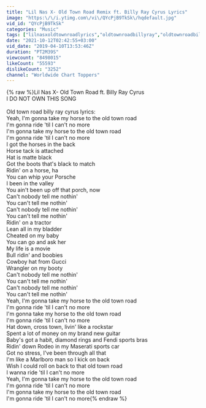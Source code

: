 ```yaml
---
title: "Lil Nas X- Old Town Road Remix ft. Billy Ray Cyrus Lyrics"
image: "https:\/\/i.ytimg.com\/vi\/QYcPjB9TkSk\/hqdefault.jpg"
vid_id: "QYcPjB9TkSk"
categories: "Music"
tags: ["lilnasxoldtownroadlyrics","oldtownroadbillyray","oldtownroadbillyraycyrus"]
date: "2021-10-12T02:42:55+03:00"
vid_date: "2019-04-10T13:53:46Z"
duration: "PT2M39S"
viewcount: "8498015"
likeCount: "55593"
dislikeCount: "3252"
channel: "Worldwide Chart Toppers"
---
```

{% raw %}Lil Nas X- Old Town Road ft. Billy Ray Cyrus<br />I DO NOT OWN THIS SONG<br /><br />Old town road billy ray cyrus lyrics:<br />Yeah, I'm gonna take my horse to the old town road<br />I'm gonna ride 'til I can't no more<br />I'm gonna take my horse to the old town road<br />I'm gonna ride 'til I can't no more<br />I got the horses in the back<br />Horse tack is attached<br />Hat is matte black<br />Got the boots that's black to match<br />Ridin' on a horse, ha<br />You can whip your Porsche<br />I been in the valley<br />You ain't been up off that porch, now<br />Can't nobody tell me nothin'<br />You can't tell me nothin'<br />Can't nobody tell me nothin'<br />You can't tell me nothin'<br />Ridin' on a tractor<br />Lean all in my bladder<br />Cheated on my baby<br />You can go and ask her<br />My life is a movie<br />Bull ridin' and boobies<br />Cowboy hat from Gucci<br />Wrangler on my booty<br />Can't nobody tell me nothin'<br />You can't tell me nothin'<br />Can't nobody tell me nothin'<br />You can't tell me nothin'<br />Yeah, I'm gonna take my horse to the old town road<br />I'm gonna ride 'til I can't no more<br />I'm gonna take my horse to the old town road<br />I'm gonna ride 'til I can't no more<br />Hat down, cross town, livin' like a rockstar<br />Spent a lot of money on my brand new guitar<br />Baby's got a habit, diamond rings and Fendi sports bras<br />Ridin' down Rodeo in my Maserati sports car<br />Got no stress, I've been through all that<br />I'm like a Marlboro man so I kick on back<br />Wish I could roll on back to that old town road<br />I wanna ride 'til I can't no more<br />Yeah, I'm gonna take my horse to the old town road<br />I'm gonna ride 'til I can't no more<br />I'm gonna take my horse to the old town road<br />I'm gonna ride 'til I can't no more{% endraw %}

